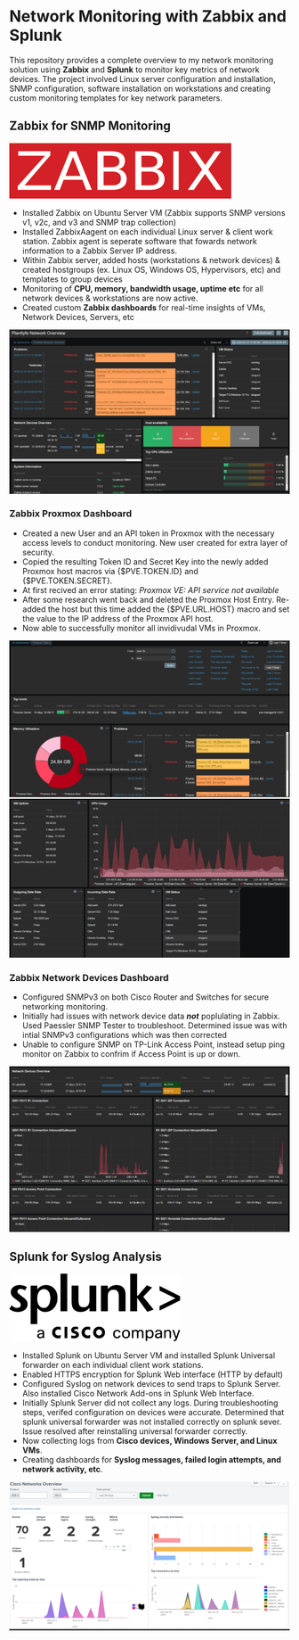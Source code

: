 # Network Monitoring with Zabbix and Splunk

This repository provides a complete overview to my network monitoring solution using **Zabbix** and **Splunk** to monitor key metrics of network devices. The project involved Linux server configuration and installation, SNMP configuration, software installation on workstations and creating custom monitoring templates for key network parameters.

## **Zabbix for SNMP Monitoring**
<img src="https://github.com/Plantlyfe/Network-Monitoring/blob/main/Zabbix_logo-CMYK.png" width="400" height="100">

- Installed Zabbix on Ubuntu Server VM (Zabbix supports SNMP versions v1, v2c, and v3 and SNMP trap collection)
- Installed ZabbixAagent on each individual Linux server & client work station. Zabbix agent is seperate software that fowards network information to a Zabbix Server IP address.
- Within Zabbix server, added hosts (workstations & network devices) & created hostgroups (ex. Linux OS, Windows OS, Hypervisors, etc) and templates to group devices
- Monitoring of **CPU, memory, bandwidth usage, uptime etc** for all network devices & workstations are now active.
- Created custom **Zabbix dashboards** for real-time insights of VMs, Network Devices, Servers, etc

![View Zabbix Setup](https://github.com/Plantlyfe/Network-Monitoring/blob/main/Zabbix%20Global%20Overview.png)

### **Zabbix Proxmox Dashboard**
- Created a new User and an API token in Proxmox with the necessary access levels to conduct monitoring. New user created for extra layer of security.
- Copied the resulting Token ID and Secret Key into the newly added Proxmox host macros via {$PVE.TOKEN.ID} and {$PVE.TOKEN.SECRET}.
- At first recived an error stating: *Proxmox VE: API service not available* 
- After some research went back and deleted the Proxmox Host Entry. Re-added the host but this time added the {$PVE.URL.HOST} macro and set the value to the IP address of the Proxmox API host.
- Now able to successfully monitor all invidivudal VMs in Proxmox.


![View Proxmox Dashboard 1](https://github.com/Plantlyfe/Network-Monitoring/blob/main/Proxmox%20Dashboard%201.png)
![View Proxmox Dashboard 2](https://github.com/Plantlyfe/Network-Monitoring/blob/main/Proxmox%20Dashboard%202.png)


### **Zabbix Network Devices Dashboard**
- Configured SNMPv3 on both Cisco Router and Switches for secure networking monitoring.
- Initially had issues with network device data **_not_** poplulating in Zabbix. Used Paessler SNMP Tester to troubleshoot. Determined issue was with intial SNMPv3 configurations which was then corrected
- Unable to configure SNMP on TP-Link Access Point, instead setup ping monitor on Zabbix to confrim if Access Point is up or down.

![View Network Devices Dashboard](https://github.com/Plantlyfe/Network-Monitoring/blob/main/Network%20Devices%20Dashboard.png)


## **Splunk for Syslog Analysis**
<img src="https://github.com/Plantlyfe/Network-Monitoring/blob/main/logo-splunk-acc-rgb-k.png" width="307.18" height="121.93">

- Installed Splunk on Ubuntu Server VM and installed Splunk Universal forwarder on each individual client work stations.
- Enabled HTTPS encryption for Splunk Web interface (HTTP by default)
- Configured Syslog on network devices to send traps to Splunk Server. Also installed Cisco Network Add-ons in Splunk Web Interface.
- Initially Splunk Server did not collect any logs. During troubleshooting steps, verifed configuration on devices were accurate. Determined that splunk universal forwarder was not  installed correctly on splunk sever. Issue resolved after reinstalling universal forwarder correctly.
- Now collecting logs from **Cisco devices, Windows Server, and Linux VMs**.
- Creating dashboards for **Syslog messages, failed login attempts, and network activity, etc**.

![View Splunk Setup](https://github.com/Plantlyfe/Network-Monitoring/blob/main/Splunk%20Syslog%20Dashboard%20-%20Cisco.png)
